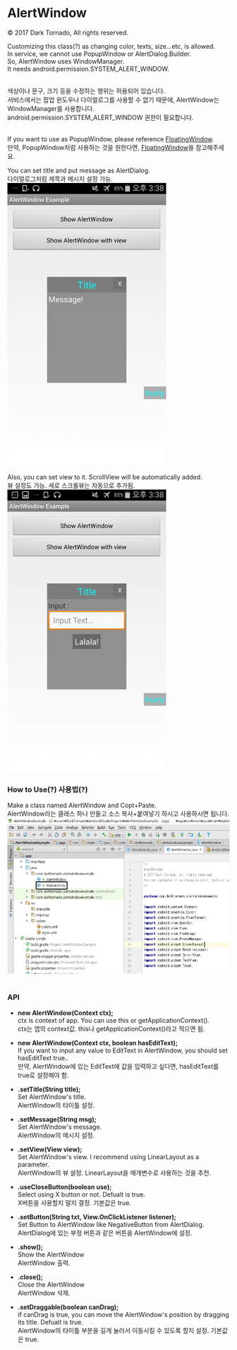 # AlertWindow

© 2017 Dark Tornado, All rights reserved.

Customizing this class(?) as changing color, texts, size...etc, is allowed.<br>
In service, we cannot use PopupWindow or AlertDialog.Builder.<br>
So, AlertWindow uses WindowManager.<br>
It needs android.permission.SYSTEM_ALERT_WINDOW.<br><br>

색상이나 문구, 크기 등을 수정하는 행위는 허용되어 있습니다.<br>
서비스에서는 팝업 윈도우나 다이얼로그를 사용할 수 없기 때문에, AlertWindow는 WindowManager를 사용합니다.<br>
android.permission.SYSTEM_ALERT_WINDOW 권한이 필요합니다.<br><br>

If you want to use as PopupWindow, please reference <a href="https://github.com/DarkTornado/FloatingWindow">FloatingWindow</a>.<br>
만약, PopupWindow처럼 사용하는 것을 원한다면, <a href="https://github.com/DarkTornado/FloatingWindow">FloatingWindow</a>을 참고해주세요.

You can set title and put message as AlertDialog.<br>
다이얼로그처럼 제목과 메시지 설정 가능.<br>
<img src="https://raw.githubusercontent.com/DarkTornado/AlertWindow/master/Example_Image_2.png" width="360">

Also, you can set view to it. ScrollView will be automatically added.<br>
뷰 설정도 가능. 세로 스크롤뷰는 자동으로 추가됨.<br>
<img src="https://raw.githubusercontent.com/DarkTornado/AlertWindow/master/Example_Image_3.png" width="360">

### How to Use(?) 사용법(?)
Make a class named AlertWindow and Copt+Paste.<br>
AlertWindow라는 클래스 하나 만들고 소스 복사+붙여넣기 하시고 사용하시면 됩니다.<br>
<img src="https://raw.githubusercontent.com/DarkTornado/AlertWindow/master/Example_Image_4.png" width="720">
<br><br>


### API

- <b>new AlertWindow(Context ctx);</b><br>
ctx is context of app. You can use this or getApplicationContext().<br>
ctx는 앱의 context값. this나 getApplicationContext()라고 적으면 됨.

- <b>new AlertWindow(Context ctx, boolean hasEditText);</b><br>
If you want to input any value to EditText in AlertWindow, you should set hasEditText true..<br>
만약, AlertWindow에 있는 EditText에 값을 입력하고 싶다면, hasEditText를 true로 설정해야 함.


- <b>.setTitle(String title);</b><br>
Set AlertWindow's title.<br>
AlertWindow의 타이틀 설정.

- <b>.setMessage(String msg);</b><br>
Set AlertWindow's message.<br>
AlertWindow의 메시지 설정.

- <b>.setView(View view);</b><br>
Set AlertWindow's view. I recommend using LinearLayout as a parameter.<br>
AlertWindow의 뷰 설정. LinearLayout을 매개변수로 사용하는 것을 추천.

- <b>.useCloseButton(boolean use);</b><br>
Select using X button or not. Defualt is true.<br>
X버튼을 사용할지 말지 결정. 기본값은 true.

- <b>.setButton(String txt, View.OnClickListener listener);</b><br>
Set Button to AlertWindow like NegativeButton from AlertDialog.<br>
AlertDialog에 있는 부정 버튼과 같은 버튼을 AlertWindow에 설정.

- <b>.show();</b><br>
Show the AlertWindow<br>
AlertWindow 출력.

- <b>.close();</b><br>
Close the AlertWindow<br>
AlertWindow 삭제.

- <b>.setDraggable(boolean canDrag);</b><br>
if canDrag is true, you can move the AlertWindow's position by dragging its title. Defualt is true.<br>
AlertWindow의 타이틀 부분을 길게 눌러서 이동시킬 수 있도록 할지 설정. 기본값은 true.


